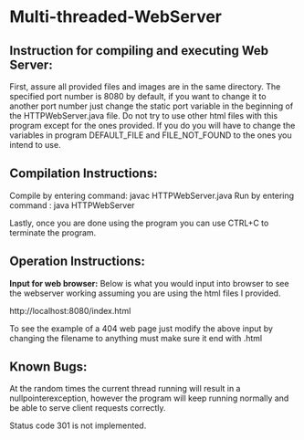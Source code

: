 # Multi-threaded-WebServer
## Instruction for compiling and executing Web Server:
First, assure all provided files and images are in the same directory. The specified port number is 8080 by default, if you want to change it to another port number just change the static port variable in the beginning of the HTTPWebServer.java file. Do not try to use other html files with this program except for the ones provided. If you do you will have to change the variables in program DEFAULT_FILE and FILE_NOT_FOUND to the ones you intend to use.


## Compilation Instructions:
Compile by entering command: javac HTTPWebServer.java
Run by entering command : java HTTPWebServer

Lastly, once you are done using the program you can use CTRL+C to terminate the program.

## Operation Instructions:
**Input for web browser:**
Below is what you would input into browser to see the webserver working assuming you are using the html files I provided.

http://localhost:8080/index.html

To see the example of a 404 web page just modify the above input by changing the filename to anything must make sure it end with .html

## Known Bugs:
At the random times the current thread running will result in a nullpointerexception, however the program will keep running normally and be able to serve client requests correctly.

Status code 301 is not implemented.
